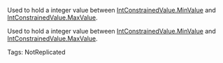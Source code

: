 Used to hold a integer value between [IntConstrainedValue.MinValue](https://developer.roblox.com/api-reference/property/IntConstrainedValue/MinValue) and [IntConstrainedValue.MaxValue](https://developer.roblox.com/api-reference/property/IntConstrainedValue/MaxValue).
	
Used to hold a integer value between [IntConstrainedValue.MinValue](https://developer.roblox.com/api-reference/property/IntConstrainedValue/MinValue) and [IntConstrainedValue.MaxValue](https://developer.roblox.com/api-reference/property/IntConstrainedValue/MaxValue).

Tags: NotReplicated